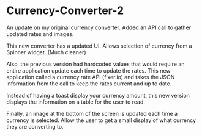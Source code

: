 # Currency-Converter-2
An update on my original currency converter. Added an API call to gather updated rates and images.

This new converter has a updated UI. Allows selection of currency from a Spinner widget. (Much cleaner)

Also, the previous version had hardcoded values that would require an entire application update each time to update the rates.
This new application called a currency rate API (fixer.io) and takes the JSON information from the call to keep the rates
current and up to date.

Instead of having a toast display your currency amount, this new version displays the information on a table for the user to read.

Finally, an image at the bottom of the screen is updated each time a currency is selected. Allow the user to get a small display
of what currency they are converting to.
